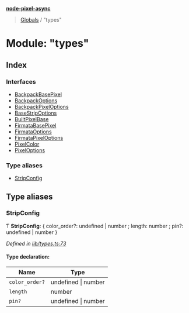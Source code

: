 **[node-pixel-async](../README.md)**

> [Globals](../globals.md) / "types"

# Module: "types"

## Index

### Interfaces

* [BackpackBasePixel](../interfaces/_types_.backpackbasepixel.md)
* [BackpackOptions](../interfaces/_types_.backpackoptions.md)
* [BackpackPixelOptions](../interfaces/_types_.backpackpixeloptions.md)
* [BaseStripOptions](../interfaces/_types_.basestripoptions.md)
* [BuiltPixelBase](../interfaces/_types_.builtpixelbase.md)
* [FirmataBasePixel](../interfaces/_types_.firmatabasepixel.md)
* [FirmataOptions](../interfaces/_types_.firmataoptions.md)
* [FirmataPixelOptions](../interfaces/_types_.firmatapixeloptions.md)
* [PixelColor](../interfaces/_types_.pixelcolor.md)
* [PixelOptions](../interfaces/_types_.pixeloptions.md)

### Type aliases

* [StripConfig](_types_.md#stripconfig)

## Type aliases

### StripConfig

Ƭ  **StripConfig**: { color_order?: undefined \| number ; length: number ; pin?: undefined \| number  }

*Defined in [lib/types.ts:73](https://github.com/hweeks/node-pixel-async/blob/e2c8d0c/lib/types.ts#L73)*

#### Type declaration:

Name | Type |
------ | ------ |
`color_order?` | undefined \| number |
`length` | number |
`pin?` | undefined \| number |
